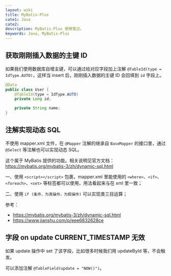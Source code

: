 ```yaml
---
layout: wiki
title: MyBatis-Plus
cate1: Java
cate2:
description: MyBatis-Plus 使用笔记。
keywords: Java, MyBatis-Plus
---
```


## 获取刚刚插入数据的主键 ID

如果我们使用数据库自增主键，可以通过给对应字段加上注解 `@TableId(type = IdType.AUTO)`，这样当 insert 后，刚刚插入数据的主键 ID 会回填到 `id` 字段上。

```java
@Data
public class User {
    @TableId(type = IdType.AUTO)
    private Long id;

    private String name;
}
```

## 注解实现动态 SQL

不使用 mapper.xml 文件，在 `@Mapper` 注解的继承自 `BaseMapper` 的接口里，通过 `@Select` 等注解也可以实现动态 SQL。

这个属于 MyBatis 提供的功能。相关说明见官方文档：<https://mybatis.org/mybatis-3/zh/dynamic-sql.html>

一、使用 `<script></script>` 包裹，mapper.xml 里能使用的 `<where>`、`<if>`、`<foreach>`、`<set>` 等标签都可以使用，用法看起来与在 xml 里一致；

二、使用 `if (条件，为真操作，为假操作)` 可以实现类三目运算；

参考：

- <https://mybatis.org/mybatis-3/zh/dynamic-sql.html>
- <https://www.jianshu.com/p/eee6832628ce>

## 字段 on update CURRENT_TIMESTAMP 无效

如果 update 操作中 set 了该字段，比如很多时候我们用 updateById 等，不会触发。

可以添加注解 `@TableField(update = "NOW()")`。

